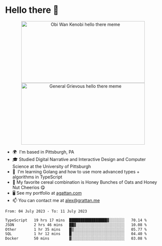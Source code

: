 <!--
**GameDog9988/GameDog9988** is a ✨ _special_ ✨ repository because its `README.md` (this file) appears on your GitHub profile.

Here are some ideas to get you started:

- 🔭 I’m currently working on ...
- 🌱 I’m currently learning ...
- 👯 I’m looking to collaborate on ...
- 🤔 I’m looking for help with ...
- 💬 Ask me about ...
- 📫 How to reach me: ...
- 😄 Pronouns: ...
- ⚡ Fun fact: ...
-->



Hello there 👋
==================================

<a href="https://youtu.be/rEq1Z0bjdwc">
<p align="center">
<img src="https://user-images.githubusercontent.com/51346343/201241572-d3b30f79-b340-4de1-9d24-6adc9035fce1.png" alt="Obi Wan Kenobi hello there meme" width=400 height=200 style="object-fit:contain" />
<img src="https://user-images.githubusercontent.com/51346343/201242896-c71a6026-48b4-4407-8cb4-988030f7b59a.png" alt="General Grievous hello there meme" width=400 height=200 style="object-fit:contain" />
</p>
</a>

- 🌍  I'm based in Pittsburgh, PA
- 🎓  Studied Digital Narrative and Interactive Design and Computer Science at the University of Pittsburgh
- 🌱  I'm learning Golang and how to use more advanced types + algorithms in TypeScript
- 🥣  My favorite cereal combination is Honey Bunches of Oats and Honey Nut Cheerios 😋
- 🖥️  See my portfolio at [agattan.com](http://agrattan.com/)
- 📫  You can contact me at [alex@grattan.me](mailto:alex@grattan.me)

<!--START_SECTION:waka-->

```txt
From: 04 July 2023 - To: 11 July 2023

TypeScript   19 hrs 17 mins  █████████████████▓░░░░░░░   70.14 %
JSON         2 hrs 46 mins   ██▓░░░░░░░░░░░░░░░░░░░░░░   10.08 %
Other        1 hr 35 mins    █▒░░░░░░░░░░░░░░░░░░░░░░░   05.77 %
SQL          1 hr 12 mins    █░░░░░░░░░░░░░░░░░░░░░░░░   04.40 %
Docker       50 mins         ▓░░░░░░░░░░░░░░░░░░░░░░░░   03.08 %
```

<!--END_SECTION:waka-->
